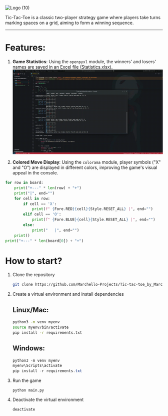 ![Logo (10)](https://github.com/user-attachments/assets/1fcf48f9-9636-449f-9f7c-cd09e3a6a57e)

Tic-Tac-Toe is a classic two-player strategy game where players take turns marking spaces on a grid, aiming to form a winning sequence. 

-------
# Features:

1. **Game Statistics**: Using the `openpyxl` module, the winners' and losers' names are saved in an Excel file (Statistics.xlsx).
![gif](./gif/2025-01-30-14-22-41.gif)

2. **Colored Move Display**: Using the `colorama` module, player symbols ("X" and "O") are displayed in different colors, improving the game's visual appeal in the console. 
```python 
for row in board:
    print("+---" * len(row) + "+")  
    print("|", end="")  
    for cell in row:
        if cell == 'X':
            print(f" {Fore.RED}{cell}{Style.RESET_ALL} |", end="")  
        elif cell == 'O':
            print(f" {Fore.BLUE}{cell}{Style.RESET_ALL} |", end="")  
        else:
            print("   |", end="")  
    print()  
print("+---" * len(board[0]) + "+")  
```

# How to start?
1. Clone the repository
    ``` bash
    git clone https://github.com/Marchello-Projects/Tic-tac-toe_by_Marchello.git
    ```
2. Create a virtual environment and install dependencies
    ## Linux/Mac:
    ``` bash
    python3 -m venv myenv
    source myenv/bin/activate
    pip install -r requirements.txt
    ```
    ## Windows:
    ``` powershell
    python3 -m venv myenv
    myenv\Scripts\activate
    pip install -r requirements.txt
    ```
3. Run the game
    ```
    python main.py
    ```
4. Deactivate the virtual environment
    ``` 
    deactivate
    ```